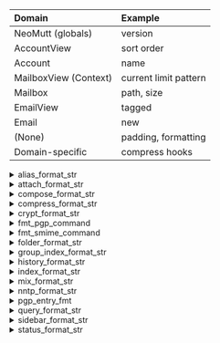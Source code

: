 | Domain                | Example               |
| :-------------------- | :-------------------- |
| NeoMutt (globals)     | version               |
| AccountView           | sort order            |
| Account               | name                  |
| MailboxView (Context) | current limit pattern |
| Mailbox               | path, size            |
| EmailView             | tagged                |
| Email                 | new                   |
| (None)                | padding, formatting   |
| Domain-specific       | compress hooks        |

<details><summary>alias_format_str</summary>

- `%a` Alias name
- `%f` Flags - currently, a 'd' for an alias marked for deletion
- `%n` Index number
- `%r` Address which alias expands to
- `%t` Character which indicates if the alias is tagged for inclusion
---
- `%>X` Right justify the rest of the string and pad with character `X`
- `%|X` Pad to the end of the line with character `X`
- `%*X` Soft-fill with character `X` as pad 
---
- `$config` Expand NeoMutt config
- `$ENV` Expand an environment variable
- `pipe.sh|` Expand and run command
- `\x` Whitespace characters, carriage-return, line feed, etc
- ``` `backticks` ``` Execute command

</details>

<details><summary>attach_format_str</summary>

- `%C` Character set
- `%c` Character set: convert?
- `%D` Deleted flag
- `%d` Description
- `%e` MIME content-transfer-encoding
- `%f` Filename
- `%F` Filename for content-disposition header
- `%I` Content-disposition, either I (inline) or A (attachment)
- `%m` Major MIME type
- `%M` MIME subtype
- `%n` Attachment number
- `%Q` 'Q', if MIME part qualifies for attachment counting
- `%s` Size
- `%t` Tagged flag
- `%T` Tree chars
- `%u` Unlink
- `%X` Number of qualifying MIME parts in this part and its children
</details>

<details><summary>compose_format_str</summary>

- `%a` Total number of attachments
- `%h` Local hostname
- `%l` Approximate size (in bytes) of the current message
- `%v` NeoMutt version string
</details>

<details><summary>compress_format_str</summary>

- `%f` Compressed file
- `%t` Plaintext, temporary file
</details>

<details><summary>crypt_format_str</summary>

- `%a` Algorithm
- `%A` Algorithm of the principal key
- `%c` Capabilities
- `%C` Capabilities of the principal key
- `%f` Flags
- `%F` Flags of the principal key
- `%k` Key id
- `%K` Key id of the principal key
- `%l` Length
- `%L` Length of the principal key
- `%n` Number
- `%p` Protocol
- `%t` Trust/validity of the key-uid association
- `%u` User id
- `%[fmt]` Date of key using strftime(3)
</details>

<details><summary>fmt_pgp_command</summary>

- `%a` Value of `$pgp_sign_as` if set, otherwise `$pgp_default_key`
- `%f` File containing a message
- `%p` Expands to PGPPASSFD=0 when a pass phrase is needed, to an empty string otherwise
- `%r` One or more key IDs (or fingerprints if available)
- `%s` File containing the signature part of a multipart/signed attachment when verifying it
</details>

<details><summary>fmt_smime_command</summary>

- `%a` Algorithm used for encryption
- `%C` CA location: Depending on whether `$smime_ca_location` points to a directory or file
- `%c` One or more certificate IDs
- `%d` Message digest algorithm specified with `$smime_sign_digest_alg`
- `%f` File containing a message
- `%i` Intermediate certificates
- `%k` The key-pair specified with `$smime_default_key`
- `%s` File containing the signature part of a multipart/signed attachment when verifying it
</details>

<details><summary>folder_format_str</summary>

- `%C` Current file number
- `%d` Date/time folder was last modified
- `%D` Date/time folder was last modified using `$date_format.`
- `%F` File permissions
- `%f` Filename (with suffix `/`, `@` or `*`)
- `%g` Group name (or numeric gid, if missing)
- `%i` Description of the folder
- `%l` Number of hard links
- `%m` Number of messages in the mailbox
- `%N` N if mailbox has new mail, blank otherwise
- `%n` Number of unread messages in the mailbox
- `%s` Size in bytes
- `%t` `*` if the file is tagged, blank otherwise
- `%u` Owner name (or numeric uid, if missing)
</details>

<details><summary>group_index_format_str</summary>

- `%C` Current newsgroup number
- `%d` Description of newsgroup (becomes from server)
- `%f` Newsgroup name
- `%M` - if newsgroup not allowed for direct post (moderated for example)
- `%N` N if newsgroup is new, u if unsubscribed, blank otherwise
- `%n` Number of new articles in newsgroup
- `%s` Number of unread articles in newsgroup
</details>

<details><summary>history_format_str</summary>

- `%s` History match
</details>

<details><summary>index_format_str</summary>

- `%(fmt)` Date/time when the message was received
- `%a` Address of the author
- `%A` Reply-to address (if present; otherwise: address of author)
- `%b` Filename of the original message folder (think mailbox)
- `%B` The list to which the letter was sent, or else the folder name (%b)
- `%C` Current message number
- `%c` Number of characters (bytes) in the message
- `%D` Date and time of message using `$date_format` and local timezone
- `%d` Date and time of message using `$date_format` and sender's timezone
- `%e` Current message number in thread
- `%E` Number of messages in current thread
- `%Fp` Like %F, but plain. No contextual formatting is applied to recipient name
- `%F` Author name, or recipient name if the message is from you
- `%f` Sender (address + real name), either From: or Return-Path:
- `%Gx` Individual message tag (e.g. notmuch tags/imap flags)
- `%g` Message tags (e.g. notmuch tags/imap flags)
- `%H` Spam attribute(s) of this message
- `%I` Initials of author
- `%i` Message-id of the current message
- `%J` Message tags (if present, tree unfolded, and != parent's tags)
- `%K` The list to which the letter was sent (if any; otherwise: empty)
- `%L` Like %F, except 'lists' are displayed first
- `%l` Number of lines in the message
- `%M` Number of hidden messages if the thread is collapsed
- `%m` Total number of message in the mailbox
- `%n` Author's real name (or address if missing)
- `%N` Message score
- `%O` Like %L, except using address instead of name
- `%P` Progress indicator for the built-in pager (how much of the file has been displayed)
- `%q` Newsgroup name (if compiled with NNTP support)
- `%R` Comma separated list of Cc: recipients
- `%r` Comma separated list of To: recipients
- `%S` Single character status of the message (N/O/D/d/!/r/-)
- `%s` Subject of the message
- `%t` 'To:' field (recipients)
- `%T` The appropriate character from the `$to_chars` string
- `%u` User (login) name of the author
- `%v` First name of the author, or the recipient if the message is from you
- `%W` Name of organization of author ('Organization:' field)
- `%x` 'X-Comment-To:' field (if present and compiled with NNTP support)
- `%X` Number of MIME attachments
- `%y` 'X-Label:' field (if present)
- `%Y` 'X-Label:' field (if present, tree unfolded, and != parent's x-label)
- `%zc` Message crypto flags
- `%zs` Message status flags
- `%zt` Message tag flags
- `%Z` Combined message flags
- `%[fmt]` Message date/time converted to the local time zone
- `%{fmt}` Message date/time converted to sender's time zone
</details>

<details><summary>mix_format_str</summary>

- `%a` The remailer's e-mail address
- `%c` Remailer capabilities
- `%n` The running number on the menu
- `%s` The remailer's short name
</details>

<details><summary>nntp_format_str</summary>

- `%a` Account url
- `%p` Port
- `%P` Port if specified
- `%s` News server name
- `%S` Url schema
- `%u` Username
</details>

<details><summary>pgp_entry_fmt</summary>

- `%a` Algorithm
- `%A` Algorithm of the princ. key
- `%c` Capabilities
- `%C` Capabilities of the princ. key
- `%f` Flags
- `%F` Flags of the princ. key
- `%k` Key id
- `%K` Key id of the principal key
- `%l` Length
- `%L` Length of the princ. key
- `%n` Number
- `%t` Trust/validity of the key-uid association
- `%u` User id
- `%[fmt]` Date of key using strftime(3)
</details>

<details><summary>query_format_str</summary>

- `%a` Destination address
- `%c` Current entry number
- `%e` Extra information
- `%n` Destination name
- `%t` `*` if current entry is tagged, a space otherwise
</details>

<details><summary>sidebar_format_str</summary>

- `%!` 'n!' Flagged messages
- `%B` Name of the mailbox
- `%D` Description of the mailbox
- `%d` Number of deleted messages
- `%F` Number of Flagged messages in the mailbox
- `%L` Number of messages after limiting
- `%n` N if mailbox has new mail, blank otherwise
- `%N` Number of unread messages in the mailbox
- `%S` Size of mailbox (total number of messages)
- `%t` Number of tagged messages
</details>

<details><summary>status_format_str</summary>

- `%b` Number of incoming folders with unread messages
- `%D` Description of the mailbox
- `%d` Number of deleted messages
- `%f` Full mailbox path
- `%F` Number of flagged messages
- `%h` Hostname
- `%l` Length of mailbox (in bytes)
- `%L` Size (in bytes) of the messages shown
- `%M` Number of messages shown (virtual message count when limiting)
- `%m` Total number of messages
- `%n` Number of new messages
- `%o` Number of old unread messages
- `%p` Number of postponed messages
- `%P` Percent of way through index
- `%R` Number of read messages
- `%r` Readonly/wontwrite/changed flag
- `%S` Current aux sorting method (`$sort_aux`)
- `%s` Current sorting method (`$sort`)
- `%t` # of tagged messages
- `%u` Number of unread messages
- `%V` Currently active limit pattern
- `%v` NeoMutt version
</details>

